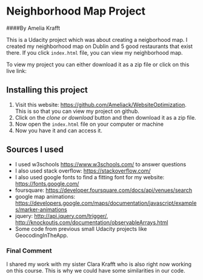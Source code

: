 # Neighborhood Map Project
####By Amelia Krafft

This is a Udacity project which was about creating a neigborhood map. I created my neighborhood map on Dublin and 5 good restaurants that exist there. If you click ```index.html``` file, you can view my neighborhood map.

To view my project you can either download it as a zip file or click on this live link:

## Installing this project
1. Visit this website: https://github.com/Ameliack/WebsiteOptimization. This is so that you can view my project on github.
2. Click on the *clone or download* button and then download it as a zip file.
3. Now open the ```index.html``` file on your computer or machine
4. Now you have it and can access it.

## Sources I used
* I used w3schools https://www.w3schools.com/ to answer questions
* I also used stack overflow: https://stackoverflow.com/
* I also used google fonts to find a fitting font for my website: https://fonts.google.com/
* foursquare: https://developer.foursquare.com/docs/api/venues/search
* google map animations: https://developers.google.com/maps/documentation/javascript/examples/marker-animations
* jquery: http://api.jquery.com/trigger/, http://knockoutjs.com/documentation/observableArrays.html
* Some code from previous small Udacity projects like GeocodingInTheApp.


### Final Comment
I shared my work with my sister Clara Krafft who is also right now working on this course. This is why we could have some similarities in our code.
